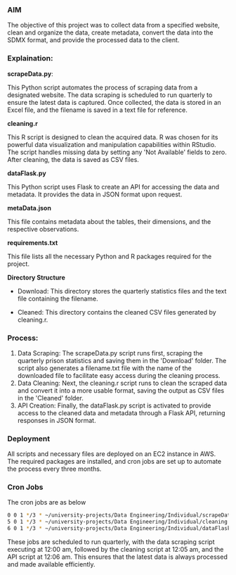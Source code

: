 ### AIM 

The objective of this project was to collect data from a specified website, clean and organize the data, create metadata, convert the data into the SDMX format, and provide the processed data to the client.

### Explaination:

<b>scrapeData.py</b>:  

This Python script automates the process of scraping data from a designated website. The data scraping is scheduled to run quarterly to ensure the latest data is captured. Once collected, the data is stored in an Excel file, and the filename is saved in a text file for reference.

<b>cleaning.r</b>

This R script is designed to clean the acquired data. R was chosen for its powerful data visualization and manipulation capabilities within RStudio. The script handles missing data by setting any 'Not Available' fields to zero. After cleaning, the data is saved as CSV files.

<b>dataFlask.py</b>

This Python script uses Flask to create an API for accessing the data and metadata. It provides the data in JSON format upon request.

<b>metaData.json</b>

This file contains metadata about the tables, their dimensions, and the respective observations.

<b>requirements.txt</b>

This file lists all the necessary Python and R packages required for the project.

<b>Directory Structure</b>

- Download: This directory stores the quarterly statistics files and the text file containing the filename.

- Cleaned: This directory contains the cleaned CSV files generated by cleaning.r.

### Process:

1. Data Scraping: The scrapeData.py script runs first, scraping the quarterly prison statistics and saving them in the 'Download' folder. The script also generates a filename.txt file with the name of the downloaded file to facilitate easy access during the cleaning process.
2. Data Cleaning: Next, the cleaning.r script runs to clean the scraped data and convert it into a more usable format, saving the output as CSV files in the 'Cleaned' folder.
3. API Creation: Finally, the dataFlask.py script is activated to provide access to the cleaned data and metadata through a Flask API, returning responses in JSON format.

### Deployment

All scripts and necessary files are deployed on an EC2 instance in AWS. The required packages are installed, and cron jobs are set up to automate the process every three months.

### Cron Jobs

The cron jobs are as below

```sh
0 0 1 */3 * ~/university-projects/Data Engineering/Individual/scrapeData.py
5 0 1 */3 * ~/university-projects/Data Engineering/Individual/cleaning.r
6 0 1 */3 * ~/university-projects/Data Engineering/Individual/dataFlaskAPI.py
```

These jobs are scheduled to run quarterly, with the data scraping script executing at 12:00 am, followed by the cleaning script at 12:05 am, and the API script at 12:06 am. This ensures that the latest data is always processed and made available efficiently.
